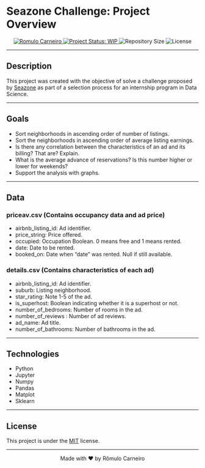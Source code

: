 # Seazone Challenge: Project Overview 

<p align="center">
  <a href="https://www.linkedin.com/in/r%C3%B4mulo-carneiro-00106414a/" re="nofollow">
    <img alt="Romulo Carneiro" src="https://img.shields.io/badge/Romulo-141F4F?style=flat&logo=linkedin&labelColor=141F4F" style="max-width:100%;">
  </a>
  <a href="https://www.repostatus.org/">
    <img alt="Project Status: WIP" src="https://img.shields.io/badge/repo status-WIP-141F4F">
  </a>
  <img alt="Repository Size" src="https://img.shields.io/github/repo-size/carneiroRomulo/SeazoneChallenge?color=141F4F">
  <img alt="License" src="https://img.shields.io/badge/license-MIT-141F4F">
</p>

---

## Description

This project was created with the objective of solve a challenge proposed by [Seazone](https://www.seazone.com.br/) as part of a selection process for an internship program in Data Science.

---

## Goals

* Sort neighborhoods in ascending order of number of listings.
* Sort the neighborhoods in ascending order of average listing earnings.
* Is there any correlation between the characteristics of an ad and its billing? That are? Explain.
* What is the average advance of reservations? Is this number higher or lower for weekends?
* Support the analysis with graphs.

---

## Data

### priceav.csv (Contains occupancy data and ad price)
* airbnb_listing_id: Ad identifier.
* price_string: Price offered.
* occupied: Occupation Boolean. 0 means free and 1 means rented.
* date: Date to be rented.
* booked_on: Date when “date” was rented. Null if still available.

### details.csv (Contains characteristics of each ad)
* airbnb_listing_id: Ad identifier.
* suburb: Listing neighborhood.
* star_rating: Note 1-5 of the ad.
* is_superhost: Boolean indicating whether it is a superhost or not.
* number_of_bedrooms: Number of rooms in the ad.
* number_of_reviews : Number of ad reviews.
* ad_name: Ad title.
* number_of_bathrooms: Number of bathrooms in the ad.
---

## Technologies

* Python
* Jupyter
* Numpy
* Pandas
* Matplot
* Sklearn

---

## License

This project is under the [MIT](./LICENSE) license.

---

<p align="center">Made with ❤️ by Rômulo Carneiro<p/>
